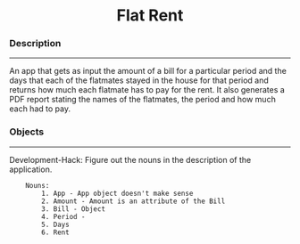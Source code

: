 <h1 style="text-align: center">Flat Rent</h1>

<h3>Description</h3>
<hr>
    An app that gets as input the amount of a bill for a particular period and 
    the days that each of the flatmates stayed in the house for that period and
    returns how much each flatmate has to pay for the rent. It also generates a
    PDF report stating the names of the flatmates, the period and how much each
    had to pay.


<h3>Objects</h3>
<hr>
    Development-Hack: Figure out the nouns in the description of the application.

        Nouns:
            1. App - App object doesn't make sense
            2. Amount - Amount is an attribute of the Bill
            3. Bill - Object
            4. Period - 
            5. Days
            6. Rent